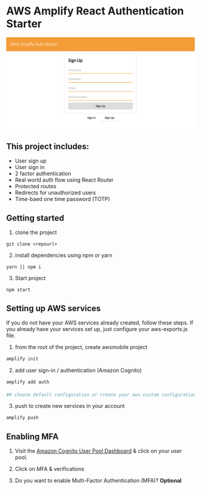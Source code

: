 # AWS Amplify React Authentication Starter

![](image1.png)

## This project includes:    
- User sign up
- User sign in
- 2 factor authentication
- Real world auth flow using React Router
- Protected routes
- Redirects for unauthorized users
- Time-baed one time password (TOTP)    

## Getting started    

1. clone the project    

```
git clone <repourl>
```

2. install dependencies using npm or yarn    

```
yarn || npm i
```

3. Start project    

```
npm start
```

## Setting up AWS services    
If you do not have your AWS services already created, follow these steps. If you already have your services set up, just configure your aws-exports.js file.    

1. from the root of the project, create awsmobile project    

```sh
amplify init
```

2. add user sign-in / authentication (Amazon Cognito)    

```sh
amplify add auth

## choose default configuration or create your own custom configuration
```

3. push to create new services in your account

```sh
amplify push
```

## Enabling MFA

1. Visit the [Amazon Cognito User Pool Dashboard](https://console.aws.amazon.com/cognito/users) & click on your user pool.

2. Click on MFA & verifications

3. Do you want to enable Multi-Factor Authentication (MFA)? __Optional__